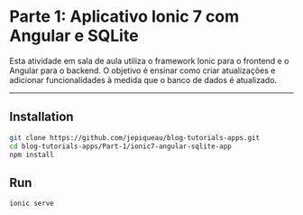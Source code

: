 # Parte 1: Aplicativo Ionic 7 com Angular e SQLite

Esta atividade em sala de aula utiliza o framework Ionic para o frontend e o Angular para o backend. O objetivo é ensinar como criar atualizações e adicionar funcionalidades à medida que o banco de dados é atualizado. 

---

## Installation

```bash
git clone https://github.com/jepiqueau/blog-tutorials-apps.git
cd blog-tutorials-apps/Part-1/ionic7-angular-sqlite-app
npm install
```
## Run

```bash
ionic serve
```

